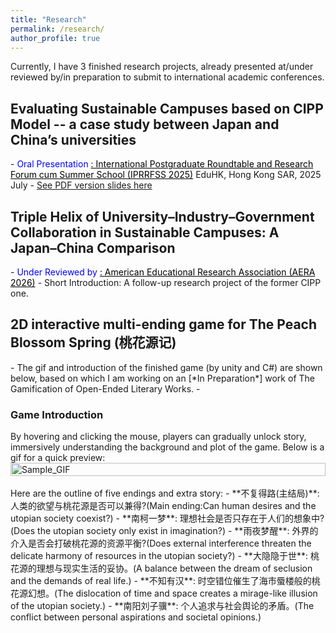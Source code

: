 ```yaml
---
title: "Research"
permalink: /research/
author_profile: true
---
```


Currently, I have 3 finished research projects, already presented at/under reviewed by/in preparation to submit to international academic conferences.

<h2> Evaluating Sustainable Campuses based on CIPP Model -- a case study between Japan and China’s universities </h2>
- <span style="color: blue;">Oral Presentation</span> <a style="color: black;" href="https://iprrfss.com/">: International Postgraduate Roundtable and Research Forum cum Summer School (IPRRFSS 2025)</a> EduHK, Hong Kong SAR, 2025 July
- <a href="https://weiqiuzhang.github.io/files/CIPP.pdf">See PDF version slides here</a>

<h2> Triple Helix of University–Industry–Government Collaboration in Sustainable Campuses: A Japan–China Comparison </h2>
- <span style="color: blue;">Under Reviewed by</span> <a style="color: black;" href="https://www.aera.net/Events-Meetings/Annual-Meeting/2026-Annual-Meeting-Call-for-Paper-and-Session-Submissions">: American Educational Research Association (AERA 2026)</a>
- Short Introduction: A follow-up research project of the former CIPP one. 

<h2> 2D interactive multi-ending game for The Peach Blossom Spring (桃花源记) </h2>
- The gif and introduction of the finished game (by unity and C#) are shown below, based on which I am working on an [*In Preparation*] work of The Gamification of Open-Ended Literary Works.
- <h3>Game Introduction</h3>
    By hovering and clicking the mouse, players can gradually unlock story, immersively understanding the background and plot of the game. Below is a gif for a quick preview:
    <div style="display: flex; justify-content: center; align-items: center;">
        <img src="../files/TaoHuaYuanJi.gif" alt="Sample_GIF" style="width: 100%; height: auto;">
    </div>
    <br>
    Here are the outline of five endings and extra story:
    - **不复得路(主结局)**: 人类的欲望与桃花源是否可以兼得?(Main ending:Can human desires and the utopian society coexist?)  
    - **南柯一梦**: 理想社会是否只存在于人们的想象中? (Does the utopian society only exist in imagination?)  
    - **雨夜梦醒**: 外界的介入是否会打破桃花源的资源平衡?(Does external interference threaten the delicate harmony of resources in the utopian society?)  
    - **大隐隐于世**: 桃花源的理想与现实生活的妥协。(A balance between the dream of seclusion and the demands of real life.)  
    - **不知有汉**: 时空错位催生了海市蜃楼般的桃花源幻想。(The dislocation of time and space creates a mirage-like illusion of the utopian society.)  
    - **南阳刘子骥**: 个人追求与社会舆论的矛盾。(The conflict between personal aspirations and societal opinions.)